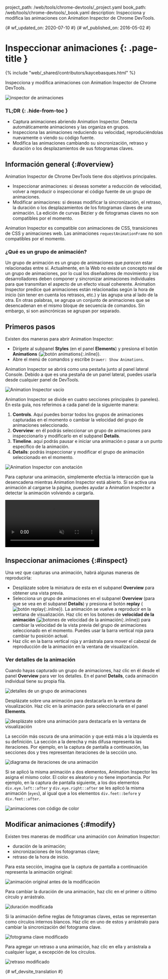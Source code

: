 project_path: /web/tools/chrome-devtools/_project.yaml
book_path: /web/tools/chrome-devtools/_book.yaml
description: Inspecciona y modifica las animaciones con Animation Inspector de Chrome DevTools.

{# wf_updated_on: 2020-07-10 #}
{# wf_published_on: 2016-05-02 #}

# Inspeccionar animaciones {: .page-title }

{% include "web/_shared/contributors/kaycebasques.html" %}

Inspecciona y modifica animaciones con Animation Inspector
de Chrome DevTools.

![inspector de animaciones](imgs/animation-inspector.png)


### TL;DR {: .hide-from-toc }
- Captura animaciones abriendo Animation Inspector. Detecta automáticamente animaciones y las organiza en grupos.
- Inspecciona las animaciones reduciendo su velocidad, reproduciéndolas nuevamente o viendo su código fuente.
- Modifica las animaciones cambiando su sincronización, retraso y duración o los desplazamientos de sus fotogramas claves.


## Información general {:#overview}

Animation Inspector de Chrome DevTools tiene dos objetivos principales. 

* Inspeccionar animaciones: si deseas someter a reducción de velocidad, volver a reproducir o inspeccionar el 
  código fuente de un grupo de animaciones. 
* Modificar animaciones: si deseas modificar la sincronización, el retraso, la duración o los desplazamientos de 
    los fotogramas claves de una animación. La edición de curvas Bézier y de fotogramas claves 
  no son compatibles por el momento. 

Animation Inspector es compatible con animaciones de CSS,
transiciones de CSS y animaciones web. Las animaciones `requestAnimationFrame` 
no son compatibles por el momento.

### ¿Qué es un grupo de animación?

Un grupo de animación es un grupo de animaciones que 
*parecen* estar relacionadas entre sí. Actualmente, en la Web no existe un concepto real
de un grupo de animaciones, por lo cual los diseñadores de movimiento y los desarrolladores deben componer 
y sincronizar animaciones individuales para que transmitan el aspecto de un efecto visual 
coherente. Animation Inspector predice qué animaciones están relacionadas según la 
hora de inicio (sin tener en cuenta los retrasos, etc.) y las agrupa una al lado de la otra.
En otras palabras, se agrupa un conjunto de animaciones que se desencadenan en el mismo bloque de secuencia de 
comandos. Sin embargo, si son asincrónicas 
se agrupan por separado. 

## Primeros pasos

Existen dos maneras para abrir Animation Inspector:

* Dirígete al subpanel **Styles** (en el panel **Elements**) y presiona el botón 
  **Animations** (![botón 
  animations](imgs/animations-button.png){:.inline}). 
* Abre el menú de comandos y escribe `Drawer: Show Animations`. 

Animation Inspector se abrirá como una pestaña junto al panel lateral Console. Debido a que
es una pestaña de un panel lateral, puedes usarla desde cualquier panel de DevTools. 

![Animation Inspector vacío](imgs/empty-ai.png)

Animation Inspector se divide en cuatro secciones principales (o paneles). En esta guía,
nos referimos a cada panel de la siguiente manera:

1. **Controls**. Aquí puedes borrar todos los grupos de animaciones capturadas 
   en el momento o cambiar la velocidad del grupo de animaciones seleccionado.
2. **Overview**: en él podrás seleccionar un grupo de animaciones para inspeccionarlo 
   y modificarlo en el subpanel **Details**.
3. **Timeline**. aquí podrás pausar e iniciar una animación o pasar a un punto específico 
   de la animación.
4. **Details**: podrás inspeccionar y modificar el grupo de animación
   seleccionado en el momento. 

![Animation Inspector con anotación](imgs/annotated-animation-inspector.png)

Para capturar una animación, simplemente efectúa la interacción que la desencadena
mientras Animation Inspector está abierto. Si se activa una animación al cargarse 
la página, puedes ayudar a Animation Inspector a detectar la animación 
volviendo a cargarla. 

<video src="animations/capture-animations.mp4"
       autoplay loop muted controls></video>

## Inspeccionar animaciones {:#inspect}

Una vez que capturas una animación, habrá algunas maneras de reproducirla:

* Desplázate sobre la miniatura de esta en el subpanel **Overview** para obtener una vista previa.
* Selecciona un grupo de animaciones en el subpanel **Overview** (para que se vea en el subpanel
  **Details**) y presiona el botón **replay**
  (![botón replay](imgs/replay-button.png){:.inline}). La animación se vuelve a reproducir
  en la ventana de visualización.
  Haz clic en los botones de **velocidad de la animación** (![botones de velocidad 
  de la animación](imgs/animation-speed-buttons.png){:.inline}) para cambiar la velocidad de la 
  vista previa del grupo de animaciones seleccionado en el momento. Puedes usar la barra vertical 
  roja para cambiar tu posición actual. 
* Haz clic en la barra vertical roja y arrástrala para mover el cabezal de reproducción de la animación en la ventana de visualización. 

### Ver detalles de la animación

Cuando hayas capturado un grupo de animaciones, haz clic en él desde el panel **Overview** 
para ver los detalles. En el panel **Details**, cada animación individual tiene
su propia fila. 

![detalles de un grupo de animaciones](imgs/animation-group-details.png)

Desplázate sobre una animación para destacarla en la ventana de visualización. Haz clic en la animación
para seleccionarla en el panel **Elements**. 

![desplázate sobre una animación para destacarla en 
la ventana de visualización](imgs/highlight-animation.png)

La sección más oscura de una animación y que está más a la izquierda es su definición. La sección
a la derecha y más difusa representa las iteraciones. Por ejemplo, en la 
captura de pantalla a continuación, las secciones dos y tres representan iteraciones de la sección uno. 

![diagrama de iteraciones de una animación](imgs/animation-iterations.png)

Si se aplicó la misma animación a dos elementos, Animation 
Inspector les asigna el mismo color. El color es aleatorio y 
no tiene importancia.
Por ejemplo, en la captura de pantalla siguiente, a los dos elementos `div.eye.left::after` 
y `div.eye.right::after` se les aplicó la misma animación (`eyes`), 
al igual que a los elementos `div.feet::before` y `div.feet::after`. 

![animaciones con código de color](imgs/color-coded-animations.png)

## Modificar animaciones {:#modify}

Existen tres maneras de modificar una animación con Animation Inspector:

* duración de la animación;
* sincronizaciones de los fotogramas clave;
* retraso de la hora de inicio.

Para esta sección, imagina que la captura de pantalla a continuación representa la animación
original:

![animación original antes de la modificación](imgs/modify-original.png)

Para cambiar la duración de una animación, haz clic en el primer o último círculo 
y arrástralo.

![duración modificada](imgs/modify-duration.png)

Si la animación define reglas de fotogramas claves, estas se representan como
círculos internos blancos. Haz clic en uno de estos y arrástralo para cambiar la sincronización del 
fotograma clave.

![fotograma clave modificado](imgs/modify-keyframe.png)

Para agregar un retraso a una animación, haz clic en ella y arrástrala a cualquier lugar, a excepción de los 
círculos. 

![retraso modificado](imgs/modify-delay.png)


{# wf_devsite_translation #}
